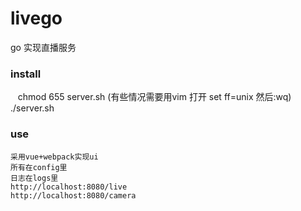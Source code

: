 # livego
go 实现直播服务
### install
    chmod 655 server.sh
    (有些情况需要用vim 打开 set ff=unix 然后:wq)
    ./server.sh
### use
    采用vue+webpack实现ui
    所有在config里
    日志在logs里
    http://localhost:8080/live
    http://localhost:8080/camera
